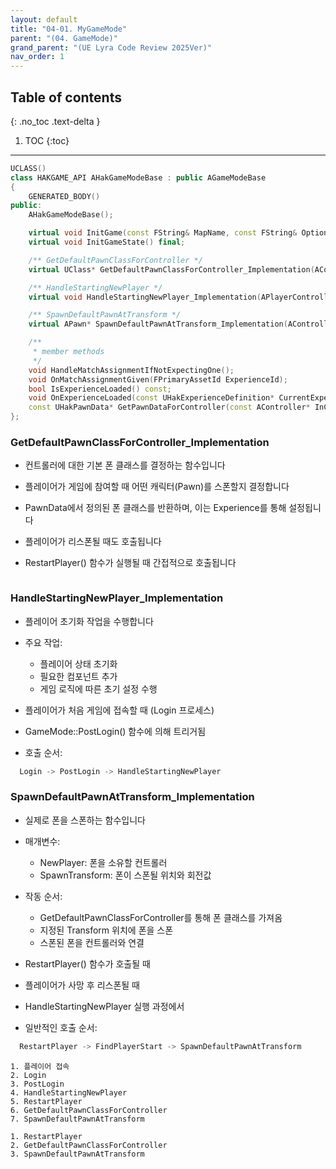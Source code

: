 ```yaml
---
layout: default
title: "04-01. MyGameMode"
parent: "(04. GameMode)"
grand_parent: "(UE Lyra Code Review 2025Ver)"
nav_order: 1
---
```


## Table of contents
{: .no_toc .text-delta }

1. TOC
{:toc}

---

```cpp
UCLASS()
class HAKGAME_API AHakGameModeBase : public AGameModeBase
{
	GENERATED_BODY()
public:
	AHakGameModeBase();

	virtual void InitGame(const FString& MapName, const FString& Options, FString& ErrorMessage) override;
	virtual void InitGameState() final;

	/** GetDefaultPawnClassForController */
	virtual UClass* GetDefaultPawnClassForController_Implementation(AController* InController) final;

	/** HandleStartingNewPlayer */
	virtual void HandleStartingNewPlayer_Implementation(APlayerController* NewPlayer) final;

	/** SpawnDefaultPawnAtTransform */
	virtual APawn* SpawnDefaultPawnAtTransform_Implementation(AController* NewPlayer, const FTransform& SpawnTransform) final;

	/**
	 * member methods
	 */
	void HandleMatchAssignmentIfNotExpectingOne();
	void OnMatchAssignmentGiven(FPrimaryAssetId ExperienceId);
	bool IsExperienceLoaded() const;
	void OnExperienceLoaded(const UHakExperienceDefinition* CurrentExperience);
	const UHakPawnData* GetPawnDataForController(const AController* InController) const;
};
```

### GetDefaultPawnClassForController_Implementation

* 컨트롤러에 대한 기본 폰 클래스를 결정하는 함수입니다
* 플레이어가 게임에 참여할 때 어떤 캐릭터(Pawn)를 스폰할지 결정합니다
* PawnData에서 정의된 폰 클래스를 반환하며, 이는 Experience를 통해 설정됩니다

* 플레이어가 리스폰될 때도 호출됩니다
* RestartPlayer() 함수가 실행될 때 간접적으로 호출됩니다

```cpp

```

### HandleStartingNewPlayer_Implementation

* 플레이어 초기화 작업을 수행합니다
* 주요 작업:
  * 플레이어 상태 초기화
  * 필요한 컴포넌트 추가
  * 게임 로직에 따른 초기 설정 수행

* 플레이어가 처음 게임에 접속할 때 (Login 프로세스)
* GameMode::PostLogin() 함수에 의해 트리거됨
* 호출 순서:

```cpp
  Login -> PostLogin -> HandleStartingNewPlayer
```

### SpawnDefaultPawnAtTransform_Implementation

* 실제로 폰을 스폰하는 함수입니다
* 매개변수:
  * NewPlayer: 폰을 소유할 컨트롤러
  * SpawnTransform: 폰이 스폰될 위치와 회전값
* 작동 순서:
  * GetDefaultPawnClassForController를 통해 폰 클래스를 가져옴
  * 지정된 Transform 위치에 폰을 스폰
  * 스폰된 폰을 컨트롤러와 연결

* RestartPlayer() 함수가 호출될 때
* 플레이어가 사망 후 리스폰될 때
* HandleStartingNewPlayer 실행 과정에서
* 일반적인 호출 순서:

```cpp
  RestartPlayer -> FindPlayerStart -> SpawnDefaultPawnAtTransform
```

```
1. 플레이어 접속
2. Login
3. PostLogin
4. HandleStartingNewPlayer
5. RestartPlayer
6. GetDefaultPawnClassForController
7. SpawnDefaultPawnAtTransform
```

```
1. RestartPlayer
2. GetDefaultPawnClassForController
3. SpawnDefaultPawnAtTransform
```